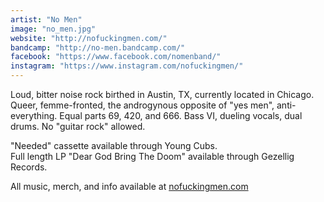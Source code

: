 ```yaml
---
artist: "No Men"
image: "no_men.jpg"
website: "http://nofuckingmen.com/"
bandcamp: "http://no-men.bandcamp.com/"
facebook: "https://www.facebook.com/nomenband/"
instagram: "https://www.instagram.com/nofuckingmen/"
---
```

Loud, bitter noise rock birthed in Austin, TX, currently located in Chicago. Queer, femme-fronted, the androgynous opposite of "yes men", anti-everything. Equal parts 69, 420, and 666. Bass VI, dueling vocals, dual drums. No "guitar rock" allowed.


"Needed" cassette available through Young Cubs.  
Full length LP "Dear God Bring The Doom" available through Gezellig Records.


All music, merch, and info available at [nofuckingmen.com](http://nofuckingmen.com/)
